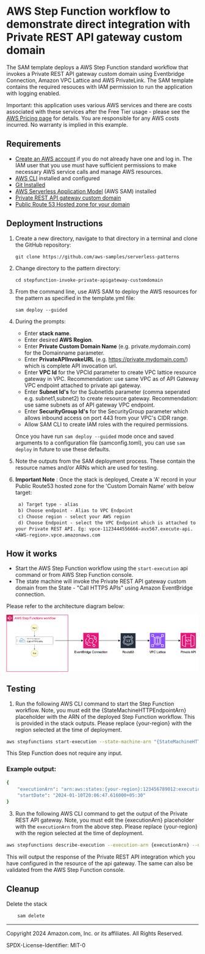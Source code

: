 # AWS Step Function workflow to demonstrate direct integration with Private REST API gateway custom domain

The SAM template deploys a AWS Step Function standard workflow that invokes a Private REST API gateway custom domain using Eventbridge Connection, Amazon VPC Lattice and AWS PrivateLink. The SAM template contains the required resouces with IAM permission to run the application with logging enabled.

Important: this application uses various AWS services and there are costs associated with these services after the Free Tier usage - please see the [AWS Pricing page](https://aws.amazon.com/pricing/) for details. You are responsible for any AWS costs incurred. No warranty is implied in this example.

## Requirements

* [Create an AWS account](https://portal.aws.amazon.com/gp/aws/developer/registration/index.html) if you do not already have one and log in. The IAM user that you use must have sufficient permissions to make necessary AWS service calls and manage AWS resources.
* [AWS CLI](https://docs.aws.amazon.com/cli/latest/userguide/install-cliv2.html) installed and configured
* [Git Installed](https://git-scm.com/book/en/v2/Getting-Started-Installing-Git)
* [AWS Serverless Application Model](https://docs.aws.amazon.com/serverless-application-model/latest/developerguide/serverless-sam-cli-install.html) (AWS SAM) installed
* [Private REST API gateway custom domain](https://docs.aws.amazon.com/apigateway/latest/developerguide/apigateway-private-custom-domains-tutorial.html)
* [Public Route 53 Hosted zone for your domain](https://docs.aws.amazon.com/Route53/latest/DeveloperGuide/AboutHZWorkingWith.html)


## Deployment Instructions

1. Create a new directory, navigate to that directory in a terminal and clone the GitHub repository:
    ``` 
    git clone https://github.com/aws-samples/serverless-patterns
    ```
2. Change directory to the pattern directory:
    ```
    cd stepfunction-invoke-private-apigateway-customdomain
    ```

3. From the command line, use AWS SAM to deploy the AWS resources for the pattern as specified in the template.yml file:
    ```
    sam deploy --guided
    ```
5. During the prompts:

    * Enter **stack name**.
    * Enter desired **AWS Region**.
    * Enter **Private Custom Domain Name** (e.g. private.mydomain.com) for the Domainname parameter.
    * Enter **PrivateAPIInvokeURL**  (e.g. https://private.mydomain.com/<apigw-resource-path>) which is complete API invocation url.
    * Enter **VPC Id** for the VPCId parameter to create VPC lattice resource gateway in VPC. Recommendation: use same VPC as of API Gateway VPC endpoint attached to private api gateway. 
    * Enter **Subnet Id's** for the SubnetIds parameter (comma seperated e.g. subnet1,subnet2) to create resource gateway. Recommendation: use same subnets as of API gateway VPC endpoint. 
    * Enter **SecurityGroup Id's** for the SecurityGroup parameter which allows inbound access on port 443 from your VPC's CIDR range.
    * Allow SAM CLI to create IAM roles with the required permissions.


    Once you have run `sam deploy --guided` mode once and saved arguments to a configuration file (samconfig.toml), you can use `sam deploy` in future to use these defaults.

6. Note the outputs from the SAM deployment process. These contain the resource names and/or ARNs which are used for testing.

7. **Important Note** : Once the stack is deployed, Create a 'A' record in your Public Route53 hosted zone for the 'Custom Domain Name' with below target:
        
        a) Target type - alias
        b) Choose endpoint - Alias to VPC Endpoint
        c) Choose region - select your AWS region
        d) Choose Endpoint - select the VPC Endpoint which is attached to your Private REST API. Eg: vpce-1123444556666-avx567.execute-api.<AWS-region>.vpce.amazonaws.com

## How it works

* Start the AWS Step Function workflow using the `start-execution` api command or from AWS Step Function console.
* The state machine will invoke the Private REST API gateway custom domain from the State - "Call HTTPS APIs" using Amazon EventBridge connection.

Please refer to the architecture diagram below:

![End to End Architecture](image/architecture.png)


## Testing

1. Run the following AWS CLI command to start the Step Function workflow. Note, you must edit the {StateMachineHTTPEndpointArn} placeholder with the ARN of the deployed Step Function workflow. This is provided in the stack outputs. Please replace {your-region} with the region selected at the time of deployment.

```bash
aws stepfunctions start-execution --state-machine-arn "{StateMachineHTTPEndpointArn}" --region {your-region}
```

This Step Function does not require any input. 

### Example output:

```bash
{
    "executionArn": "arn:aws:states:{your-region}:123456789012:execution:StateMachineHTTPEndpoint-mnZFTe6jJSDu:40e520d2-4d3e-42ce-a8e3-b33bfed22fc1",
    "startDate": "2024-01-10T20:06:47.616000+05:30"
}
```

3. Run the following AWS CLI command to get the output of the Private REST API gateway. Note, you must edit the {executionArn} placeholder with the `executionArn` from the above step. Please replace {your-region} with the region selected at the time of deployment.

```bash
aws stepfunctions describe-execution --execution-arn {executionArn} --query 'output' --region {your-region}
```

This will output the response of the Private REST API integration which you have configured in the resource of the api gateway. The same can also be validated from the AWS Step Function console.



## Cleanup
 
Delete the stack
```bash
    sam delete
```

----
Copyright 2024 Amazon.com, Inc. or its affiliates. All Rights Reserved.

SPDX-License-Identifier: MIT-0

